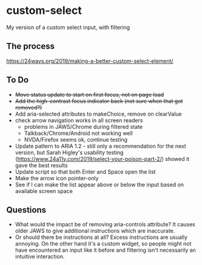 # custom-select
My version of a custom select input, with filtering

## The process
https://24ways.org/2019/making-a-better-custom-select-element/

## To Do
* <s>Move status update to start on first focus, not on page load</s>
* <s>Add the high-contrast focus indicator back (not sure when that got removed?)</s>
* Add aria-selected attributes to makeChoice, remove on clearValue
* check arrow navigation works in all screen readers
  * problems in JAWS/Chrome during filtered state
  * Talkback/Chrome/Android not working well
  * NVDA/Firefox seems ok, continue testing
* Update pattern to ARIA 1.2 - still only a recommendation for the next version, but Sarah Higley's usability testing (https://www.24a11y.com/2019/select-your-poison-part-2/) showed it gave the best results
* Update script so that both Enter and Space open the list
* Make the arrow icon pointer-only
* See if I can make the list appear above or below the input based on available screen space

## Questions
* What would the impact be of removing aria-controls attribute? It causes older JAWS to give additional instructions which are inaccurate.
* Or should there be instructions at all? Excess instructions are usually annoying. On the other hand it's a custom widget, so people might not have encountered an input like it before and filtering isn't necessarily an intuitive interaction.

